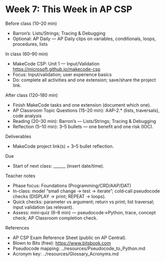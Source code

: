 # Week 7: This Week in AP CSP

Before class (10–20 min)
- Barron’s: Lists/Strings; Tracing & Debugging
- Optional: AP Daily — AP Daily clips on variables, conditionals, loops, procedures, lists

In class (60–90 min)
- MakeCode CSP: Unit 1 — Input/Validation
  https://microsoft.github.io/makecode-csp
- Focus: Input/validation; user experience basics
- Do: complete all activities and one extension; save/share the project link.

After class (120–180 min)
- Finish MakeCode tasks and one extension (document which one).
- AP Classroom Topic Questions (15–20 min): AAP‑2.* (lists, traversals), code analysis
- Reading (20–30 min): Barron’s — Lists/Strings; Tracing & Debugging
- Reflection (5–10 min): 3–5 bullets — one benefit and one risk (IOC).

Deliverables
- MakeCode project link(s) + 3–5 bullet reflection.

Due
- Start of next class: ______ (insert date/time).

Teacher notes
- Phase focus: Foundations (Programming/CRD/AAP/DAT)
- In-class: model “small change → test → iterate”; cold‑call pseudocode checks (DISPLAY → print; REPEAT → loops).
- Quick checks: parameter vs argument; return vs print; list traversal; input validation (as relevant).
- Assess: mini‑quiz (6–8 min) — pseudocode→Python, trace, concept check; AP Classroom completion check.

References
- AP CSP Exam Reference Sheet (public on AP Central).
- Blown to Bits (free): https://www.bitsbook.com
- Pseudocode mapping: ../resources/Pseudocode_to_Python.md
- Acronym key: ../resources/Glossary_Acronyms.md
